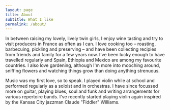 ```yaml
---
layout: page
title: About
subtitle: What I like
permalink: /about/
---
```


In between raising my lovely, lively twin girls, I enjoy wine tasting and try to visit producers in France as often as I can. I love cooking too – <span class="white">roasting, barbecuing, pickling and preserving</span> – and have been collecting recipies from friends and family for a few years now. I’ve been lucky enough to have travelled regularly and <span class="white">Spain, Ethiopia and Mexico</span> are among my favourite countries. I also love gardening, although I'm more into mooching around, sniffing flowers and watching things grow than doing anything strenuous.

Music was my first love, so to speak. I played violin while at school and performed regularly as a soloist and in orchestras. I have since focussed more on guitar, playing <span class="white">blues, soul and funk</span> and writing arrangements for various repertoire bands. I've recently started playing violin again inspired by the Kansas City jazzman Claude "Fiddler" Williams.